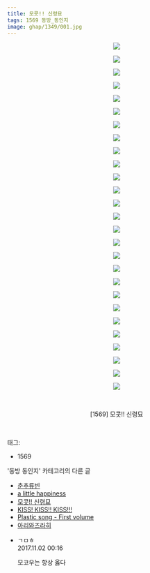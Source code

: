 ```yaml
---
title: 모콧!! 신령묘
tags: 1569 동방_동인지
image: ghap/1349/001.jpg
---
```

<div class="article">
<p style="text-align: center; clear: none; float: none;"><img src="{{ site.nasurl }}/ghap/1349/001.jpg"/></p>
<p style="text-align: center; clear: none; float: none;"><img src="{{ site.nasurl }}/ghap/1349/002.jpg"/></p>
<p style="text-align: center; clear: none; float: none;"><img src="{{ site.nasurl }}/ghap/1349/003.jpg"/></p>
<p style="text-align: center; clear: none; float: none;"><img src="{{ site.nasurl }}/ghap/1349/004.jpg"/></p>
<p style="text-align: center; clear: none; float: none;"><img src="{{ site.nasurl }}/ghap/1349/005.jpg"/></p>
<p style="text-align: center; clear: none; float: none;"><img src="{{ site.nasurl }}/ghap/1349/006.jpg"/></p>
<p style="text-align: center; clear: none; float: none;"><img src="{{ site.nasurl }}/ghap/1349/007.jpg"/></p>
<p style="text-align: center; clear: none; float: none;"><img src="{{ site.nasurl }}/ghap/1349/008.jpg"/></p>
<p style="text-align: center; clear: none; float: none;"><img src="{{ site.nasurl }}/ghap/1349/009.jpg"/></p>
<p style="text-align: center; clear: none; float: none;"><img src="{{ site.nasurl }}/ghap/1349/010.jpg"/></p>
<p style="text-align: center; clear: none; float: none;"><img src="{{ site.nasurl }}/ghap/1349/011.jpg"/></p>
<p style="text-align: center; clear: none; float: none;"><img src="{{ site.nasurl }}/ghap/1349/012.jpg"/></p>
<p style="text-align: center; clear: none; float: none;"><img src="{{ site.nasurl }}/ghap/1349/013.jpg"/></p>
<p style="text-align: center; clear: none; float: none;"><img src="{{ site.nasurl }}/ghap/1349/014.jpg"/></p>
<p style="text-align: center; clear: none; float: none;"><img src="{{ site.nasurl }}/ghap/1349/015.jpg"/></p>
<p style="text-align: center; clear: none; float: none;"><img src="{{ site.nasurl }}/ghap/1349/016.jpg"/></p>
<p style="text-align: center; clear: none; float: none;"><img src="{{ site.nasurl }}/ghap/1349/017.jpg"/></p>
<p style="text-align: center; clear: none; float: none;"><img src="{{ site.nasurl }}/ghap/1349/018.jpg"/></p>
<p style="text-align: center; clear: none; float: none;"><img src="{{ site.nasurl }}/ghap/1349/019.jpg"/></p>
<p style="text-align: center; clear: none; float: none;"><img src="{{ site.nasurl }}/ghap/1349/020.jpg"/></p>
<p style="text-align: center; clear: none; float: none;"><img src="{{ site.nasurl }}/ghap/1349/021.jpg"/></p>
<p style="text-align: center; clear: none; float: none;"><img src="{{ site.nasurl }}/ghap/1349/022.jpg"/></p>
<p style="text-align: center; clear: none; float: none;"><img src="{{ site.nasurl }}/ghap/1349/023.jpg"/></p>
<p style="text-align: center; clear: none; float: none;"><img src="{{ site.nasurl }}/ghap/1349/024.jpg"/></p>
<p style="text-align: center; clear: none; float: none;"><img src="{{ site.nasurl }}/ghap/1349/025.jpg"/></p>
<p style="text-align: center; clear: none; float: none;"><img src="{{ site.nasurl }}/ghap/1349/026.jpg"/></p>
<p style="text-align: center; clear: none; float: none;"><img src="{{ site.nasurl }}/ghap/1349/027.jpg"/></p>
<p style="text-align: center; clear: none; float: none;"><br/></p>
<p style="text-align: center; clear: none; float: none;">[1569] 모콧!! 신령묘</p>
<p><br/></p>
</div><div class="tagTrail">
<p>태그: </p>
<ul>
<li>1569</li>
</ul>
</div><div class="another">
<p>'동방 동인지' 카테고리의 다른 글</p>
<ul>
<li><a href="/2016-08-05-ghap_1351">춘추류빈</a></li>
<li><a href="/2016-08-05-ghap_1350">a little happiness</a></li>
<li><a href="/2016-08-05-ghap_1349">모콧!! 신령묘</a></li>
<li><a href="/2016-08-04-ghap_1348">KISS! KISS!! KISS!!!</a></li>
<li><a href="/2016-08-04-ghap_1347">Plastic song - First volume</a></li>
<li><a href="/2016-08-04-ghap_1346">아리와즈라히</a></li>
</ul>
</div><div class="cb_module cb_fluid">
<div class="cb_wrt cb_profile">
<div class="comment">
<ul>
<li class="cb_thumb_off" id="comment15120032">
<div class="cb_comment_area">
<div class="cb_info_area">
<div class="cb_section">
<span class="cb_nick_name">ㄱㅁㅎ</span>
</div>
<div class="cb_section">
<span class="cb_date">2017.11.02 00:16 </span>
</div>
</div>
<div class="cb_dsc_comment">
<p class="cb_dsc">
											모코우는 항상 옳다
										</p>
</div>
</div></li>
</ul>
</div>
</div><!-- commentList close -->
</div>